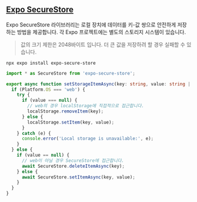 ## [Expo SecureStore](https://docs.expo.dev/versions/latest/sdk/securestore/)

Expo SecureStore 라이브러리는 로컬 장치에 데이터를 키-값 쌍으로 안전하게 저장하는 방법을 제공합니다. 각 Expo 프로젝트에는 별도의 스토리지 시스템이 있습니다.

> 값의 크기 제한은 2048바이트 입니다. 더 큰 값을 저장하려 할 경우 실패할 수 있습니다.

```shell
npx expo install expo-secure-store
```

```typescript
import * as SecureStore from 'expo-secure-store';

export async function setStorageItemAsync(key: string, value: string | null) {
  if (Platform.OS === 'web') {
    try {
      if (value === null) {
        // web의 경우 localStorage에 직접적으로 접근합니다.
        localStorage.removeItem(key);
      } else {
        localStorage.setItem(key, value);
      }
    } catch (e) {
      console.error('Local storage is unavailable:', e);
    }
  } else {
    if (value == null) {
      // web이 아닐 경우 SecureStore에 접근합니다.
      await SecureStore.deleteItemAsync(key);
    } else {
      await SecureStore.setItemAsync(key, value);
    }
  }
}
```
